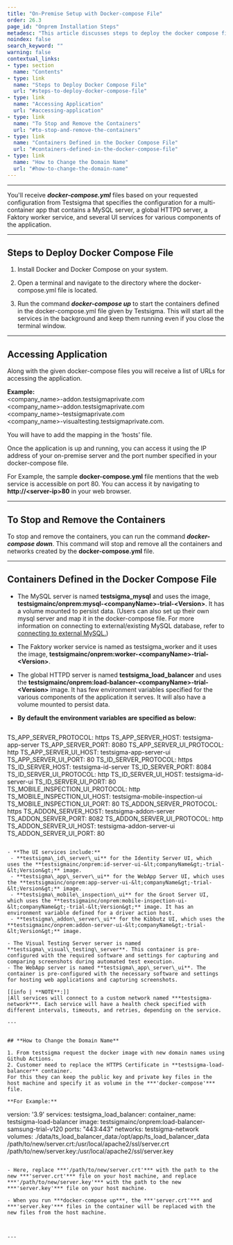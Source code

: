 ```yaml
---
title: "On-Premise Setup with Docker-compose File"
order: 26.3
page_id: "Onprem Installation Steps"
metadesc: "This article discusses steps to deploy the docker compose file for Testsigma On-prem setup, how to access the application, how to stop and remove the containers, and more."
noindex: false
search_keyword: ""
warning: false
contextual_links:
- type: section
  name: "Contents"
- type: link
  name: "Steps to Deploy Docker Compose File"
  url: "#steps-to-deploy-docker-compose-file"
- type: link
  name: "Accessing Application"
  url: "#accessing-application"
- type: link
  name: "To Stop and Remove the Containers"
  url: "#to-stop-and-remove-the-containers"
- type: link
  name: "Containers Defined in the Docker Compose File"
  url: "#containers-defined-in-the-docker-compose-file"
- type: link
  name: "How to Change the Domain Name"
  url: "#how-to-change-the-domain-name"
---
```



---

You'll receive ***docker-compose.yml*** files based on your requested configuration from Testsigma that specifies the configuration for a multi-container app that contains a MySQL server, a global HTTPD server, a Faktory worker service, and several UI services for various components of the application.

---

## **Steps to Deploy Docker Compose File**

1. Install Docker and Docker Compose on your system.

2. Open a terminal and navigate to the directory where the docker-compose.yml file is located.

3. Run the command ***docker-compose up***  to start the containers defined in the docker-compose.yml file given by Testsigma. This will start all the services in the background and keep them running even if you close the terminal window.


---

## **Accessing Application**
Along with the given docker-compose files you will receive a list of URLs for accessing the application.

**Example:** <br>
<company\_name>-addon.testsigmaprivate.com <br>
<company\_name>-addon.testsigmaprivate.com <br>
<company\_name>-testsigmaprivate.com <br> 
<company\_name>-visualtesting.testsigmaprivate.com.

You will have to add the mapping in the ‘hosts’ file.

Once the application is up and running, you can access it using the IP address of your on-premise server and the port number specified in your docker-compose file.

For Example, the sample **docker-compose.yml** file mentions that the web service is accessible on port 80. You can access it by navigating to **http://&lt;server-ip&gt;80** in your web browser.

---


## **To Stop and Remove the Containers**
To stop and remove the containers, you can run the command ***docker-compose down***.  This command will stop and remove all the containers and networks created by the **docker-compose.yml** file.

---


## **Containers Defined in the Docker Compose File**

- The MySQL server is named **testsigma\_mysql** and uses the image, **testsigmainc/onprem:mysql-&lt;companyName&gt;-trial-&lt;Version&gt;**. It has a volume mounted to persist data. (Users can also  set up their own mysql server and map it in the docker-compose file. For more information on connecting to external/existing MySQL database, refer to [connecting to external MySQL.](https://testsigma.com/docs/getting-started/setup/docker/#connecting-to-external-mysql))
- The Faktory worker service is named as testsigma_worker and it uses the image,  **testsigmainc/onprem:worker-&lt;companyName&gt;-trial-&lt;Version&gt;**.
- The global HTTPD server is named **testsigma\_load\_balancer** and uses the **testsigmainc/onprem:load-balancer-&lt;companyName&gt;-trial-&lt;Version&gt;** image. It has few environment variables specified for the various components of the application it serves. It will also have a volume mounted to persist data.

- **By default the environment variables are specified as below:**

    ```
TS_APP_SERVER_PROTOCOL: https
      TS_APP_SERVER_HOST: testsigma-app-server
      TS_APP_SERVER_PORT: 8080
      TS_APP_SERVER_UI_PROTOCOL: http
      TS_APP_SERVER_UI_HOST: testsigma-app-server-ui
      TS_APP_SERVER_UI_PORT: 80
      TS_ID_SERVER_PROTOCOL: https
      TS_ID_SERVER_HOST: testsigma-id-server
      TS_ID_SERVER_PORT: 8084
      TS_ID_SERVER_UI_PROTOCOL: http
      TS_ID_SERVER_UI_HOST: testsigma-id-server-ui
      TS_ID_SERVER_UI_PORT: 80
      TS_MOBILE_INSPECTION_UI_PROTOCOL: http
      TS_MOBILE_INSPECTION_UI_HOST: testsigma-mobile-inspection-ui
      TS_MOBILE_INSPECTION_UI_PORT: 80
      TS_ADDON_SERVER_PROTOCOL: https
      TS_ADDON_SERVER_HOST: testsigma-addon-server
      TS_ADDON_SERVER_PORT: 8082
      TS_ADDON_SERVER_UI_PROTOCOL: http
      TS_ADDON_SERVER_UI_HOST: testsigma-addon-server-ui
      TS_ADDON_SERVER_UI_PORT: 80
   ```

- **The UI services include:** 
    - **testsigma\_id\_server\_ui** for the Identity Server UI, which uses the **testsigmainc/onprem:id-server-ui-&lt;companyName&gt;-trial-&lt;Version&gt;** image.
    - **testsigma\_app\_server\_ui** for the WebApp Server UI, which uses the **testsigmainc/onprem:app-server-ui-&lt;companyName&gt;-trial-&lt;Version&gt;** image.
    - **testsigma\_mobile\_inspection\_ui** for the Groot Server UI, which uses the **testsigmainc/onprem:mobile-inspection-ui-&lt;companyName&gt;-trial-&lt;Version&gt;** image. It has an environment variable defined for a driver action host.
    - **testsigma\_addon\_server\_ui** for the Kibbutz UI, which uses the **testsigmainc/onprem:addon-server-ui-&lt;companyName&gt;-trial-&lt;Version&gt;** image.

- The Visual Testing Server server is named **testsigma\_visual\_testing\_server**. This container is pre-configured with the required software and settings for capturing and comparing screenshots during automated test execution.
- The WebApp server is named **testsigma\_app\_server\_ui**. The container is pre-configured with the necessary software and settings for hosting web applications and capturing screenshots.

[[info | **NOTE**:]]
|All services will connect to a custom network named ***testsigma-network***. Each service will have a health check specified with different intervals, timeouts, and retries, depending on the service.

---


## **How to Change the Domain Name** 

1. From testsigma request the docker image with new domain names using Github Actions. 
2. Customer need to replace the HTTPS Certificate in **testsigma-load-balancer** container.
For this they can keep the public key and private key files in the host machine and specify it as volume in the ***'docker-compose'*** file.

**For Example:**

```
version: '3.9'
services:
testsigma_load_balancer:
container_name: testsigma-load-balancer
image: testsigmainc/onprem:load-balancer-samsung-trial-v120
ports:
"443:443"
networks:
testsigma-network
volumes:
./data/ts_load_balancer_data:/opt/app/ts_load_balancer_data
/path/to/new/server.crt:/usr/local/apache2/ssl/server.crt
/path/to/new/server.key:/usr/local/apache2/ssl/server.key
```

- Here, replace ***'/path/to/new/server.crt'*** with the path to the new ***'server.crt'*** file on your host machine, and replace ***'/path/to/new/server.key'*** with the path to the new ***'server.key'*** file on your host machine.

- When you run ***docker-compose up***, the ***'server.crt'*** and ***'server.key'*** files in the container will be replaced with the new files from the host machine.



---

